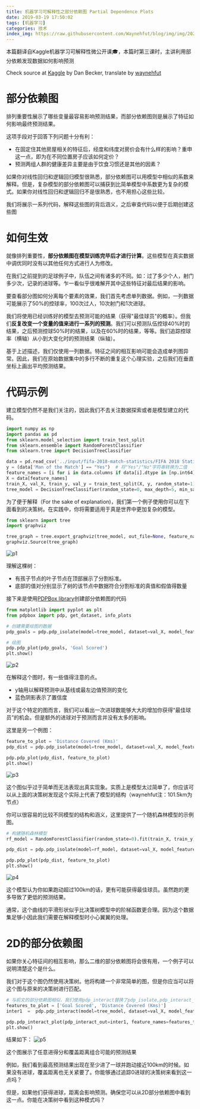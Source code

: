 ```yaml
---
title: 机器学习可解释性之部分依赖图 Partial Dependence Plots
date: 2019-03-19 17:50:02
tags: [机器学习]
categories: 技术
index_img: https://raw.githubusercontent.com/Waynehfut/blog/img/img/20220722173741.png
---
```

本篇翻译自Kaggle机器学习可解释性微公开课🎓，本篇时第三课时，主讲利用部分依赖发现数据如何影响预测

<!-- more -->

Check source at [Kaggle](https://www.kaggle.com/learn/machine-learning-explainability) by Dan Becker, translate by [waynehfut](https://waynehfut.com/)

# 部分依赖图

排列重要性展示了哪些变量最容易影响预测结果，而部分依赖图则是展示了特征如何影响最终预测结果。

这项手段对于回答下列问题十分有利：

- 在固定住其他房屋相关的特征后，经度和纬度对房价会有什么样的影响？重申这一点，即为在不同位置房子应该如何定价？
- 预测两组人群的健康差异主要是由于饮食习惯还是其他的因素？

如果你对线性回归和逻辑回归模型很熟悉，部分依赖图可以用模型中相似的系数来解释。但是，复杂模型的部分依赖图可以捕获到比简单模型中系数更为复杂的模式。如果你对线性回归和逻辑回归不是很熟悉，也不用担心这些比较。

我们将展示一系列代码，解释这些图的背后涵义，之后审查代码以便于后期创建这些图

# 如何生效

就像排列重要性，**部分依赖图在模型训练完毕后才进行计算**。这些模型在真实数据中调优同时没有以其他任何方式进行人为修改。

在我们之前提到的足球例子中，队伍之间有诸多的不同。如：过了多少个人，射门多少次，记录的进球等。乍一看似乎很难解开其中这些特征对最后结果的影响。

要查看部分图如何分离每个要素的效果，我们首先考虑单列数据。例如，一列数据可能展示了50%的控球率，100次过人，10次射门和1次进球。

我们将使用已经训练好的模型去预测可能的结果（获得"最佳球员"的概率）。但我们**反复改变一个变量的值来进行一系列的预测**。我们可以预测队伍控球40%时的结果，之后预测控球50%时的结果，以及在60%时的结果，等等。我们追踪控球率（横轴）从小到大变化时的预测结果（纵轴）。

基于上述描述，我们仅使用一列数据。特征之间的相互影响可能会造成单列图异常。因此，我们在原始数据集中的多行不断的重复这个心理实验，之后我们在垂直坐标上画出平均预测结果。

# 代码示例

建立模型仍然不是我们关注的，因此我们不去关注数据探索或者是模型建立的代码。

```python
import numpy as np
import pandas as pd
from sklearn.model_selection import train_test_split
from sklearn.ensemble import RandomForestClassifier
from sklearn.tree import DecisionTreeClassifier

data = pd.read_csv('../input/fifa-2018-match-statistics/FIFA 2018 Statistics.csv')
y = (data['Man of the Match'] == "Yes")  # 将"Yes"/"No"字符串转换为二值
feature_names = [i for i in data.columns if data[i].dtype in [np.int64]]
X = data[feature_names]
train_X, val_X, train_y, val_y = train_test_split(X, y, random_state=1)
tree_model = DecisionTreeClassifier(random_state=0, max_depth=5, min_samples_split=5).fit(train_X, train_y)
```

为了便于解释（For the sake of explanation)，我们第一个例子使用你可以在下面看到的决策树。在实践中，你将需要适用于真是世界中更加复杂的模型。

```python
from sklearn import tree
import graphviz

tree_graph = tree.export_graphviz(tree_model, out_file=None, feature_names=feature_names)
graphviz.Source(tree_graph)
```
![p1](p1.png)

理解这棵树：

- 有孩子节点的叶子节点在顶部展示了分割标准。
- 底部的值对分别显示了树的该节点中数据符合分割标准的真值和假值得数量

接下来是使用[PDPBox library](https://pdpbox.readthedocs.io/en/latest/)创建部分依赖图的代码

```python
from matplotlib import pyplot as plt
from pdpbox import pdp, get_dataset, info_plots

# 创建需要绘图的数据
pdp_goals = pdp.pdp_isolate(model=tree_model, dataset=val_X, model_features=feature_names, feature='Goal Scored')

# 绘图
pdp.pdp_plot(pdp_goals, 'Goal Scored')
plt.show()
```
![p2](p2.png)

在解释这个图时，有一些值得注意的点。

- y轴用以解释预测中从基线或最左边值预测的变化
- 蓝色阴影表示了置信度

对于这个特定的图而言，我们可以看出一次进球数能够大大的增加你获得“最佳球员”的机会。但是额外的进球对于预测而言并没有太多的影响。

这里是另一个例图：

```python
feature_to_plot = 'Distance Covered (Kms)'
pdp_dist = pdp.pdp_isolate(model=tree_model, dataset=val_X, model_features=feature_names, feature=feature_to_plot)

pdp.pdp_plot(pdp_dist, feature_to_plot)
plt.show()
```
![p3](p3.png)

这个图似乎过于简单而无法表现出真实现象。实质上是模型太过简单了，你应该可以从上面的决策树发现这个实际上代表了模型的结构（waynehfut注：101.5km为节点）

你可以很容易的比较不同模型的结构和涵义，这里提供了一个随机森林模型的示例图。

```python
# 构建随机森林模型
rf_model = RandomForestClassifier(random_state=0).fit(train_X, train_y)

pdp_dist = pdp.pdp_isolate(model=rf_model, dataset=val_X, model_features=feature_names, feature=feature_to_plot)

pdp.pdp_plot(pdp_dist, feature_to_plot)
plt.show()
```

![p4](p4.png)

这个模型认为你如果跑动超过100km的话，更有可能获得最佳球员。虽然跑的更多导致了更低的预测结果。

通常，这个曲线的平滑形状似乎比决策树模型中的阶梯函数更合理。因为这个数据集足够小因此我们需要在解释模型时小心翼翼的处理。

# 2D的部分依赖图

如果你关心特征间的相互影响，那么二维的部分依赖图将会很有用，一个例子可以说明清楚这个是什么。

我们对于这个图仍然使用决策树。他将构建一个非常简单的图，但是你应当可以将这个图与原来的决策树进行匹配。

```python
# 与前文的部分依赖图相似，我们使用pdp_interact替换了pdp_isolate,pdp_interact_plot替换了pdp_isolate_plot
features_to_plot = ['Goal Scored', 'Distance Covered (Kms)']
inter1  =  pdp.pdp_interact(model=tree_model, dataset=val_X, model_features=feature_names, features=features_to_plot)

pdp.pdp_interact_plot(pdp_interact_out=inter1, feature_names=features_to_plot, plot_type='contour')
plt.show()
```
结果如下：
![p5](p5.png)

这个图展示了任意进得分和覆盖距离组合可能的预测结果

例如，我们看到最高预测结果出现在至少进了一球并跑动接近100km的时候。如果没有进球，覆盖距离也无关紧要了。你能够通过追踪0进球的决策树来看到这一点吗？

但是，如果他们获得进球，距离会影响预测。确保您可以从2D部分依赖图中看到这一点。你能在决策树中看到这种模式吗？
